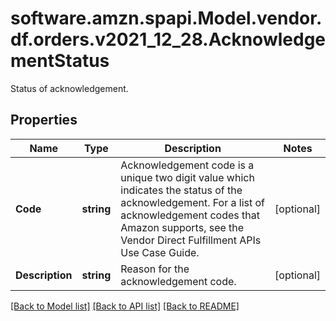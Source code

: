 # software.amzn.spapi.Model.vendor.df.orders.v2021_12_28.AcknowledgementStatus
Status of acknowledgement.

## Properties

Name | Type | Description | Notes
------------ | ------------- | ------------- | -------------
**Code** | **string** | Acknowledgement code is a unique two digit value which indicates the status of the acknowledgement. For a list of acknowledgement codes that Amazon supports, see the Vendor Direct Fulfillment APIs Use Case Guide. | [optional] 
**Description** | **string** | Reason for the acknowledgement code. | [optional] 

[[Back to Model list]](../README.md#documentation-for-models) [[Back to API list]](../README.md#documentation-for-api-endpoints) [[Back to README]](../README.md)

